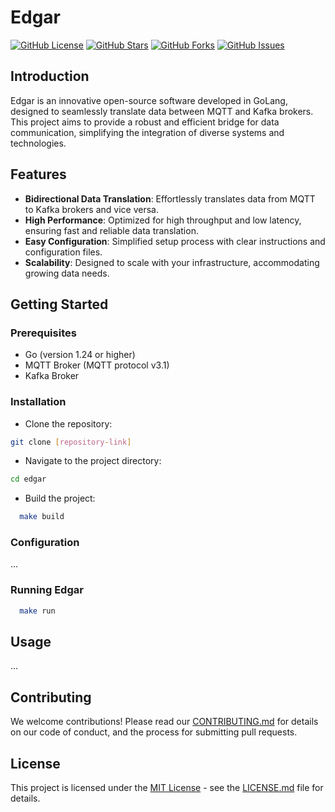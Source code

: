 # Edgar

[![GitHub License](https://img.shields.io/badge/license-MIT-blue.svg)](https://github.com/tointernet/edgar/blob/main/LICENSE)
[![GitHub Stars](https://img.shields.io/github/stars/tointernet/edgar.svg)](https://github.com/tointernet/edgar/stargazers)
[![GitHub Forks](https://img.shields.io/github/forks/tointernet/edgar.svg)](https://github.com/tointernet/edgar/network)
[![GitHub Issues](https://img.shields.io/github/issues/tointernet/edgar.svg)](https://github.com/tointernet/edgar/issues)

## Introduction

Edgar is an innovative open-source software developed in GoLang, designed to seamlessly translate data between MQTT and Kafka brokers. This project aims to provide a robust and efficient bridge for data communication, simplifying the integration of diverse systems and technologies.

## Features

- **Bidirectional Data Translation**: Effortlessly translates data from MQTT to Kafka brokers and vice versa.
- **High Performance**: Optimized for high throughput and low latency, ensuring fast and reliable data translation.
- **Easy Configuration**: Simplified setup process with clear instructions and configuration files.
- **Scalability**: Designed to scale with your infrastructure, accommodating growing data needs.

## Getting Started

### Prerequisites

- Go (version 1.24 or higher)
- MQTT Broker (MQTT protocol v3.1)
- Kafka Broker

### Installation

- Clone the repository:

```sh
git clone [repository-link]
```

- Navigate to the project directory:

```sh
cd edgar
```

- Build the project:

```sh
  make build
```

### Configuration

...

### Running Edgar

```sh
  make run
```

## Usage

...


## Contributing

We welcome contributions! Please read our [CONTRIBUTING.md](https://github.com/tointernet/edgar/blob/main/CONTRIBUTING.md) for details on our code of conduct, and the process for submitting pull requests.

## License

This project is licensed under the [MIT License](https://opensource.org/license/mit/) - see the [LICENSE.md](https://github.com/tointernet/edgar/blob/main/LICENSE) file for details.
